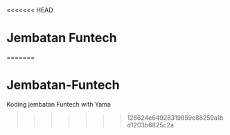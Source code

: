 <<<<<<< HEAD
# Jembatan Funtech
=======
# Jembatan-Funtech
Koding jembatan Funtech with Yama
>>>>>>> 126624e64928319859e88259a1bd1203b6825c2a
